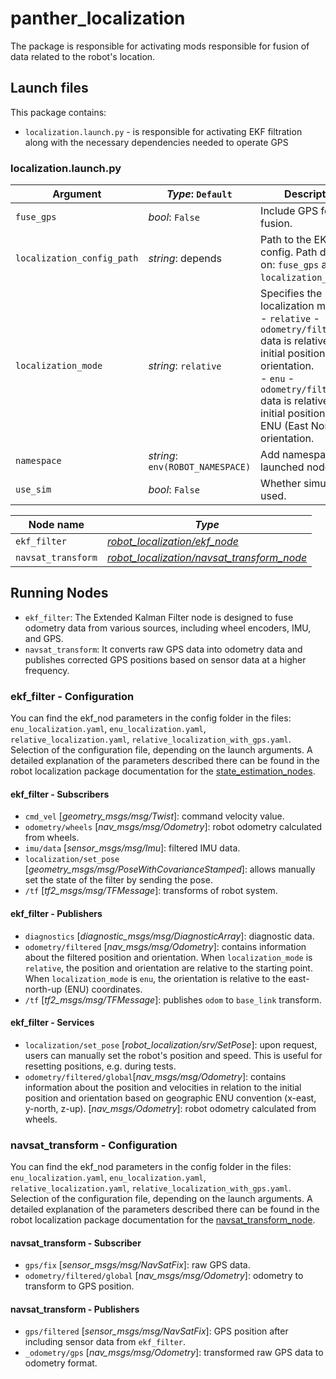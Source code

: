 # panther_localization

The package is responsible for activating mods responsible for fusion of data related to the robot's location.

## Launch files

This package contains:

- `localization.launch.py` - is responsible for activating EKF filtration along with the necessary dependencies needed to operate GPS

### localization.launch.py

| Argument                   | *Type*: `Default`                | Description                                                                                                                                                                                                                                         |
| -------------------------- | -------------------------------- | --------------------------------------------------------------------------------------------------------------------------------------------------------------------------------------------------------------------------------------------------- |
| `fuse_gps`                 | *bool*: `False`                  | Include GPS for data fusion.                                                                                                                                                                                                                        |
| `localization_config_path` | *string*: depends                | Path to the EKF config. Path depends on: `fuse_gps` and `localization_mode`file.                                                                                                                                                                    |
| `localization_mode`        | *string*: `relative`             | Specifies the localization mode:<br/> - `relative` - `odometry/filtered` data is relative to the initial position and orientation.<br/> - `enu` - `odometry/filtered` data is relative to the initial position and ENU (East North Up) orientation. |
| `namespace`                | *string*: `env(ROBOT_NAMESPACE)` | Add namespace to all launched nodes.                                                                                                                                                                                                                |
| `use_sim`                  | *bool*: `False`                  | Whether simulation is used.                                                                                                                                                                                                                         |

| Node name          | *Type*                                                                                                    |
| ------------------ | --------------------------------------------------------------------------------------------------------- |
| `ekf_filter`       | [*robot_localization/ekf_node*](https://github.com/cra-ros-pkg/robot_localization/tree/ros2)              |
| `navsat_transform` | [*robot_localization/navsat_transform_node*](https://github.com/cra-ros-pkg/robot_localization/tree/ros2) |

## Running Nodes

- `ekf_filter`: The Extended Kalman Filter node is designed to fuse odometry data from various sources, including wheel encoders, IMU, and GPS.
- `navsat_transform`: It converts raw GPS data into odometry data and publishes corrected GPS positions based on sensor data at a higher frequency.

### ekf_filter - Configuration

You can find the ekf_nod parameters in the config folder in the files: `enu_localization.yaml`, `enu_localization.yaml`, `relative_localization.yaml`, `relative_localization_with_gps.yaml`. Selection of the configuration file, depending on the launch arguments. A detailed explanation of the parameters described there can be found in the robot localization package documentation for the [state_estimation_nodes](http://docs.ros.org/en/noetic/api/robot_localization/html/state_estimation_nodes.html).

#### ekf_filter - Subscribers

- `cmd_vel` [*geometry_msgs/msg/Twist*]: command velocity value.
- `odometry/wheels` [*nav_msgs/msg/Odometry*]: robot odometry calculated from wheels.
- `imu/data` [*sensor_msgs/msg/Imu*]: filtered IMU data.
- `localization/set_pose` [*geometry_msgs/msg/PoseWithCovarianceStamped*]: allows manually set the state of the filter by sending the pose.
- `/tf` [*tf2_msgs/msg/TFMessage*]: transforms of robot system.

#### ekf_filter - Publishers

- `diagnostics` [*diagnostic_msgs/msg/DiagnosticArray*]: diagnostic data.
- `odometry/filtered` [*nav_msgs/msg/Odometry*]: contains information about the filtered position and orientation. When `localization_mode` is `relative`, the position and orientation are relative to the starting point. When `localization_mode` is `enu`, the orientation is relative to the east-north-up (ENU) coordinates.
- `/tf` [*tf2_msgs/msg/TFMessage*]: publishes `odom` to `base_link` transform.

#### ekf_filter - Services

- `localization/set_pose` [*robot_localization/srv/SetPose*]: upon request, users can manually set the robot's position and speed. This is useful for resetting positions, e.g. during tests.
- `odometry/filtered/global`[*nav_msgs/msg/Odometry*]: contains information about the position and velocities in relation to the initial position and orientation based on geographic  ENU convention (x-east, y-north, z-up). [*nav_msgs/Odometry*]: robot odometry calculated from wheels.

### navsat_transform - Configuration

You can find the ekf_nod parameters in the config folder in the files: `enu_localization.yaml`, `enu_localization.yaml`, `relative_localization.yaml`, `relative_localization_with_gps.yaml`. Selection of the configuration file, depending on the launch arguments. A detailed explanation of the parameters described there can be found in the robot localization package documentation for the [navsat_transform_node](https://docs.ros.org/en/api/robot_localization/html/navsat_transform_node.html).

#### navsat_transform - Subscriber

- `gps/fix` [*sensor_msgs/msg/NavSatFix*]: raw GPS data.
- `odometry/filtered/global` [*nav_msgs/msg/Odometry*]: odometry to transform to GPS position.

#### navsat_transform - Publishers

- `gps/filtered` [*sensor_msgs/msg/NavSatFix*]: GPS position after including sensor data from `ekf_filter`.
- `_odometry/gps` [*nav_msgs/msg/Odometry*]: transformed raw GPS data to odometry format.
